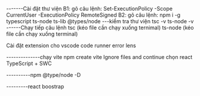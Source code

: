 -------Cài đặt thư viện
B1: gõ câu lệnh: Set-ExecutionPolicy -Scope CurrentUser -ExecutionPolicy RemoteSigned
B2: gõ câu lệnh: npm i -g typescript ts-node ts-lib @types/node
---kiểm tra thư viện
tsc -v
ts-node -v
------Chạy tiếp câu lệnh
tsc (kéo file cần chạy xuống ternimal)
ts-node (kéo file cần chạy xuống terminal)

Cài đặt extension cho vscode
code runner
    error lens

--------------chạy vite
npm create vite
Ignore files and continue
chọn react
TypeScript + SWC

----------npm @type/node -D

---------react boostrap

